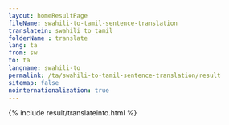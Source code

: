 ```yaml
---
layout: homeResultPage
fileName: swahili-to-tamil-sentence-translation
translatein: swahili_to_tamil
folderName : translate
lang: ta
from: sw
to: ta
langname: swahili-to
permalink: /ta/swahili-to-tamil-sentence-translation/result
sitemap: false
nointernationalization: true
---
```

{% include result/translateinto.html %}

<script src="/js/result/translation.js" data-foldername="{{page.folderName}}" data-lang="{{page.lang}}"></script>
